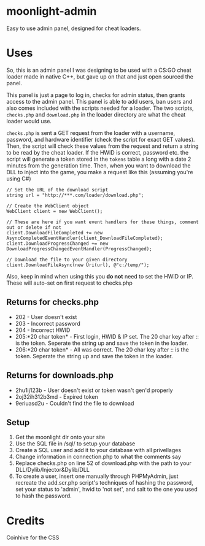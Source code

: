 # moonlight-admin
Easy to use admin panel, designed for cheat loaders.

# Uses
So, this is an admin panel I was designing to be used with a CS:GO cheat loader made in native C++, but gave up on that and just open sourced the panel. 

This panel is just a page to log in, checks for admin status, then grants access to the admin panel. This panel is able to add users, ban users and also comes included with the scripts needed for a loader. The two scripts, `checks.php` and `download.php` in the loader directory are what the cheat loader would use.

`checks.php` is sent a GET request from the loader with a username, password, and hardware identifier (check the script for exact GET values). Then, the script will check these values from the request and return a string to be read by the cheat loader. If the HWID is correct, password etc. the script will generate a token stored in the `tokens` table a long with a date 2 minutes from the generation time. Then, when you want to download the DLL to inject into the game, you make a request like this (assuming you're using C#)

```
// Set the URL of the download script
string url = "http://***.com/loader/download.php";

// Create the WebClient object
WebClient client = new WebClient();

// These are here if you want event handlers for these things, comment out or delete if not
client.DownloadFileCompleted += new AsyncCompletedEventHandler(client_DownloadFileCompleted);
client.DownloadProgressChanged += new DownloadProgressChangedEventHandler(ProgressChanged);

// Download the file to your given directory
client.DownloadFileAsync(new Uri(url), @"c:/temp/");
```

Also, keep in mind when using this you <b>do not</b> need to set the HWID or IP. These will auto-set on first request to checks.php

## Returns for checks.php
<ul>
  <li>202 - User doesn't exist</li>
  <li>203 - Incorrect password</li>
  <li>204 - Incorrect HWID</li>
  <li>205:*20 char token* - First login, HWID & IP set. The 20 char key after :: is the token. Seperate the string up and save the token in the loader.</li>
  <li>206:*20 char token* - All was correct. The 20 char key after :: is the token. Seperate the string up and save the token in the loader.</li>
</ul>

## Returns for downloads.php
<ul>
  <li>2hu1ij123b - User doesn't exist or token wasn't gen'd properly</li>
  <li>2oj32ih312b3md - Expired token</li>
  <li>9eriuasd2u - Couldn't find the file to download</li>
</ul>

## Setup
<ol>
  <li>Get the moonlight dir onto your site</li>
  <li>Use the SQL file in /sql/ to setup your database</li>
  <li>Create a SQL user and add it to your database with all privellages</li>
  <li>Change information in connection.php to what the comments say</li>
  <li>Replace checks.php on line 52 of download.php with the path to your DLL/Dylib/Injector&Dylib/DLL</li>
  <li>To create a user, insert one manually through PHPMyAdmin, just recreate the add.scr.php script's techniques of hashing the password, set your status to 'admin', hwid to 'not set', and salt to the one you used to hash the password. 
</ol>

# Credits
Coinhive for the CSS
  
